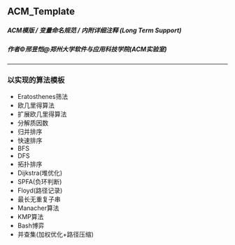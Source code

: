 ## ACM_Template
##### ACM模版 / 变量命名规范 / 内附详细注释 (Long Term Support)  
##### 作者&copy;邢昱恺@郑州大学软件与应用科技学院(ACM实验室)
---
### 以实现的算法模板
* Eratosthenes筛法
* 欧几里得算法
* 扩展欧几里得算法
* 分解质因数
* 归并排序
* 快速排序
* BFS
* DFS
* 拓扑排序
* Dijkstra(堆优化)
* SPFA(负环判断)
* Floyd(路径记录)
* 最长无重复子串
* Manacher算法
* KMP算法
* Bash博弈
* 并查集(加权优化+路径压缩)

